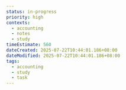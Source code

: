 ```yaml
---
status: in-progress
priority: high
contexts:
  - accounting
  - notes
  - study
timeEstimate: 560
dateCreated: 2025-07-22T10:44:01.186+08:00
dateModified: 2025-07-22T10:44:01.186+08:00
tags:
  - accounting
  - study
  - task
---
```


